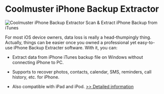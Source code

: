 # Coolmuster iPhone Backup Extractor
![Coolmuster iPhone Backup Extractor](https://mycommerce.akamaized.net/api/pimages/P300882036/BIG/300882036.PNG)
Scan & Extract iPhone Backup from iTunes

For most iOS device owners, data loss is really a head-thumpingly thing. Actually, things can be easier once you owned a professional yet easy-to-use iPhone Backup Extracter software. With it, you can:

* Extract data from iPhone iTunes backup file on Windows without connecting iPhone to PC.

* Supports to recover photos, contacts, calendar, SMS, reminders, call history, etc. for iPhone.

* Also compatible with iPad and iPod.
[>> Detailed information](https://secure.shareit.com/shareit/product.html?productid=300882036&affiliateid=200057808)
